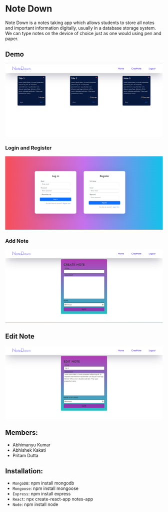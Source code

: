 # Note Down

Note Down is a notes taking app which allows students to store all notes and important information digitally, usually in a database storage system. We can type notes on the device of choice just as one would using pen and paper.

## Demo

<img src ='https://github.com/abhi1506manu/Notes-App/blob/master/images/Screenshot%20(15).png' alt ='3' class = 'center'>

### Login and Register

<img src ='https://github.com/abhi1506manu/Notes-App/blob/master/images/Screenshot%20(14).png' alt ='2' class = 'center'>

### Add Note

<img src ='https://github.com/abhi1506manu/Notes-App/blob/master/images/Screenshot%20(16).png' alt ='1' class = 'center'>

## Edit Note
<img src ='https://github.com/abhi1506manu/Notes-App/blob/master/images/Screenshot%20(17).png' alt ='1' class = 'center'>

## Members:

- Abhimanyu Kumar
- Abhishek Kakati
- Pritam Dutta

## Installation:

- `MongoDB`: npm install mongodb
- `Mongoose`: npm install mongoose
- `Express`:  npm install express
- `React`: npx  create-react-app notes-app
- `Node`: npm install node
